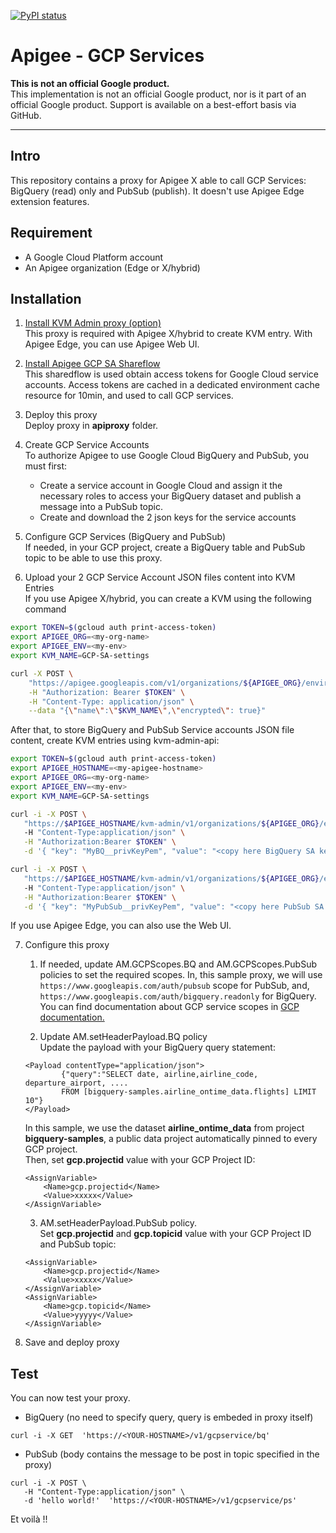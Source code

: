 [![PyPI status](https://img.shields.io/pypi/status/ansicolortags.svg)](https://pypi.python.org/pypi/ansicolortags/) 

# Apigee - GCP Services

**This is not an official Google product.**<BR>This implementation is not an official Google product, nor is it part of an official Google product. Support is available on a best-effort basis via GitHub.

***

## Intro

This repository contains a proxy for Apigee X able to call GCP Services: BigQuery (read) only and PubSub (publish). It doesn't use Apigee Edge extension features.

## Requirement

- A Google Cloud Platform account 
- An Apigee organization (Edge or X/hybrid)

## Installation

1. [Install KVM Admin proxy (option)](https://github.com/apigee/devrel/tree/main/references/kvm-admin-api)<BR>This proxy is required with Apigee X/hybrid to create KVM entry. With Apigee Edge, you can use Apigee Web UI.

2. [Install Apigee GCP SA Shareflow](https://github.com/apigee/devrel/tree/main/references/gcp-sa-auth-shared-flow)<BR>This sharedflow is used obtain access tokens for Google Cloud service accounts. Access tokens are cached in a dedicated environment cache resource for 10min, and used to call GCP services.

3. Deploy this proxy<BR>Deploy proxy in **apiproxy** folder.

4. Create GCP Service Accounts<BR>To authorize Apigee to use Google Cloud BigQuery and PubSub, you must first: 
    - Create a service account in Google Cloud and assign it the necessary roles to access your BigQuery dataset and publish a message into a PubSub topic. 
    - Create and download the 2 json keys for the service accounts

5. Configure GCP Services (BigQuery and PubSub)<BR>If needed, in your GCP project, create a BigQuery table and PubSub topic to be able to use this proxy.

6. Upload your 2 GCP Service Account JSON files content into KVM Entries<BR>If you use Apigee X/hybrid, you can create a KVM using the following command

```sh
export TOKEN=$(gcloud auth print-access-token)
export APIGEE_ORG=<my-org-name>
export APIGEE_ENV=<my-env>
export KVM_NAME=GCP-SA-settings

curl -X POST \
    "https://apigee.googleapis.com/v1/organizations/${APIGEE_ORG}/environments/$APIGEE_ENV/keyvaluemaps" \
    -H "Authorization: Bearer $TOKEN" \
    -H "Content-Type: application/json" \
    --data "{\"name\":\"$KVM_NAME\",\"encrypted\": true}"
```

After that, to store BigQuery and PubSub Service accounts JSON file content, create KVM entries using kvm-admin-api:

```sh
export TOKEN=$(gcloud auth print-access-token)
export APIGEE_HOSTNAME=<my-apigee-hostname>
export APIGEE_ORG=<my-org-name>
export APIGEE_ENV=<my-env>
export KVM_NAME=GCP-SA-settings

curl -i -X POST \
   "https://$APIGEE_HOSTNAME/kvm-admin/v1/organizations/${APIGEE_ORG}/environments/$APIGEE_ENV/keyvaluemaps/$KVM_NAME/entries"
   -H "Content-Type:application/json" \
   -H "Authorization:Bearer $TOKEN" \
   -d '{ "key": "MyBQ__privKeyPem", "value": "<copy here BigQuery SA key file jSON content>" } ' 

curl -i -X POST \
   "https://$APIGEE_HOSTNAME/kvm-admin/v1/organizations/${APIGEE_ORG}/environments/$APIGEE_ENV/keyvaluemaps/$KVM_NAME/entries"
   -H "Content-Type:application/json" \
   -H "Authorization:Bearer $TOKEN" \
   -d '{ "key": "MyPubSub__privKeyPem", "value": "<copy here PubSub SA key file jSON content>" } ' 
```
If you use Apigee Edge, you can also use the Web UI.

7. Configure this proxy
    1. If needed, update AM.GCPScopes.BQ and AM.GCPScopes.PubSub policies to set the required scopes. In, this sample proxy, we will use ```https://www.googleapis.com/auth/pubsub``` scope for PubSub, and, ```https://www.googleapis.com/auth/bigquery.readonly``` for BigQuery.<BR>You can find documentation about GCP service scopes in [GCP documentation.](https://developers.google.com/identity/protocols/oauth2/scopes)

    2. Update AM.setHeaderPayload.BQ policy<BR>Update the payload with your BigQuery query statement:
    ```
    <Payload contentType="application/json">
            {"query":"SELECT date, airline,airline_code, departure_airport, ....
            FROM [bigquery-samples.airline_ontime_data.flights] LIMIT 10"}
    </Payload>
    ```
    In this sample, we use the dataset **airline_ontime_data** from project **bigquery-samples**, a public data project automatically pinned to every GCP project. <BR>Then, set **gcp.projectid** value with your GCP Project ID:
    ```
    <AssignVariable>
        <Name>gcp.projectid</Name>
        <Value>xxxxx</Value>
    </AssignVariable>
    ````

    3. AM.setHeaderPayload.PubSub policy.<BR>Set **gcp.projectid** and **gcp.topicid** value with your GCP Project ID and PubSub topic:

    ```
    <AssignVariable>
        <Name>gcp.projectid</Name>
        <Value>xxxxx</Value>
    </AssignVariable>
    <AssignVariable>
        <Name>gcp.topicid</Name>
        <Value>yyyyy</Value>
    </AssignVariable>
    ```
8. Save and deploy proxy

## Test

You can now test your proxy.
- BigQuery (no need to specify query, query is embeded in proxy itself)
```
curl -i -X GET  'https://<YOUR-HOSTNAME>/v1/gcpservice/bq'
````

- PubSub (body contains the message to be post in topic specified in the proxy)
``` 
curl -i -X POST \
   -H "Content-Type:application/json" \
   -d 'hello world!'  'https://<YOUR-HOSTNAME>/v1/gcpservice/ps'
```


Et voilà !!